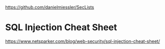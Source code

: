 https://github.com/danielmiessler/SecLists  

# SQL Injection Cheat Sheet
https://www.netsparker.com/blog/web-security/sql-injection-cheat-sheet/  
